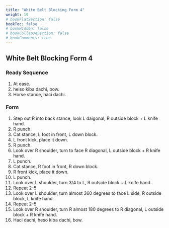 ```yaml
---
title: "White Belt Blocking Form 4"
weight: 19
# bookFlatSection: false
bookToc: false
# bookHidden: false
# bookCollapseSection: false
# bookComments: true
---
```

## White Belt Blocking Form 4
### Ready Sequence
1. At ease.
2. heiso kiba dachi, bow.
3. Horse stance, haci dachi.

### Form
1. Step out R into back stance, look L daigonal,
R outside block + L knife hand.
2. R punch.
3. Cat stance, L foot in front, L down block.
4. L front kick, place it down.
5. R punch.
6. Look over R shoulder, turn to face R diagonal, L outside block + R knife hand.
7. L punch.
8. Cat stance, R foot in front, R down block.
9. R front kick, place it down.
10. L punch.
11. Look over L shoulder, turn 3/4 to L, R outside block + L knife hand.
12. Repeat 2-5 
13. Look over L shoulder, turn almost 360 degrees to face L side, R outside block, L knife hand.
14. Repeat 2-5
15. Look over R shoulder, turn R almost 180 degrees to R diagonal, L outside block + R knife hand.
16. Haci dachi, heso kiba dachi, bow.  
